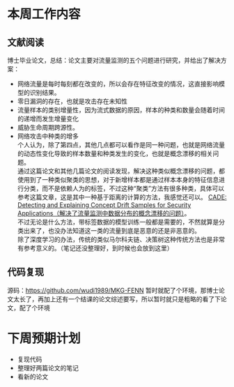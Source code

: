# 本周工作内容  
## 文献阅读 
博士毕业论文，总结：论文主要对流量监测的五个问题进行研究，并给出了解决方案：  
* 网络流量是每时每刻都在改变的，所以会存在特征改变的情况，这直接影响模型的识别结果。  
* 零日漏洞的存在，也就是攻击存在未知性  
* 流量样本的类别增量性，因为流式数据的原因，样本的种类和数量会随着时间的递增而发生增量变化  
* 威胁生命周期跨源性。    
* 网络攻击中种类的增多  
个人认为，除了第四点，其他几点都可以看作是同一种问题，也就是网络流量的动态性变化导致的样本数量和种类发生的变化，也就是概念漂移的相关问题。  
通过这篇论文和其他几篇论文的阅读发现，解决这种类似概念漂移的问题，都使用到了一种类似聚类的思想，对于新增样本都是通过样本本身的特征信息进行分类，而不是依赖人为的标签，不过这种“聚类”方法有很多种类，具体可以参考这篇文章，这是其中一种基于距离的计算的方法，我感觉还可以。 [CADE: Detecting and Explaining Concept Drift Samples for Security Applications（解决了流量监测中数据分布的概念漂移的问题）](https://github.com/makabal/paper/blob/main/CADE/CADE%3A%20Detecting%20and%20Explaining%20Concept%20Drift%20Samples%20%20for%20Security%20Applications.md)。    
不过无论是什么方法，带标签数据的模型训练一般都是需要的，不然就算是分类出来了，也没办法知道这一类的流量到底是恶意的还是非恶意的。   
除了深度学习的办法，传统的类似马尔科夫链、决策树这种传统方法也是非常有参考意义的。（笔记还没整理好，到时候也会放到这里）  
## 代码复现 
源码：https://github.com/wudi1989/MKG-FENN
暂时就配了个环境，那博士论文太长了，再加上还有一个结课的论文综述要写，所以暂时就只是粗略的看了下论文，配了个环境
# 下周预期计划
* 复现代码
* 整理好两篇论文的笔记
* 看新的论文
